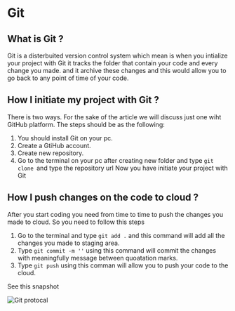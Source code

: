 # Git 

## What is Git ?
Git is a disterbuited version control system which mean is when you intialize your project with Git it tracks the folder that contain your code and every change you made. and it archive these changes and this would allow you to go back to any point of time of your code.

## How I initiate my project with Git ?
There is two ways. For the sake of the article we will discuss just one wiht GitHub platform.
The steps should be as the following:
1. You should install Git on your pc.
2. Create a GtiHub account.
3. Create new repository.
4. Go to the terminal on your pc after creating new folder and type
`git clone `and type the repository url
Now you have initiate your project with Git

## How I push changes on the code to cloud ?
After you start coding you need from time to time to push the changes you made to cloud. So you need to follow this steps
1. Go to the terminal and type `git add .` and this command will add all the changes you made to staging area.
2. Type `git commit -m ''` using this command will commit the changes with meaningfully message between quoatation marks.
3. Type `git push` using this comman will allow you to push your code to the cloud.

See this snapshot

![Git protocal](https://blog.udemy.com/wp-content/uploads/2015/08/image066.png)